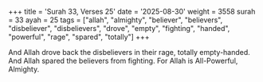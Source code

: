 +++
title = 'Surah 33, Verses 25'
date = '2025-08-30'
weight = 3558
surah = 33
ayah = 25
tags = ["allah", "almighty", "believer", "believers", "disbeliever", "disbelievers", "drove", "empty", "fighting", "handed", "powerful", "rage", "spared", "totally"]
+++

And Allah drove back the disbelievers in their rage, totally empty-handed. And Allah spared the believers from fighting. For Allah is All-Powerful, Almighty.